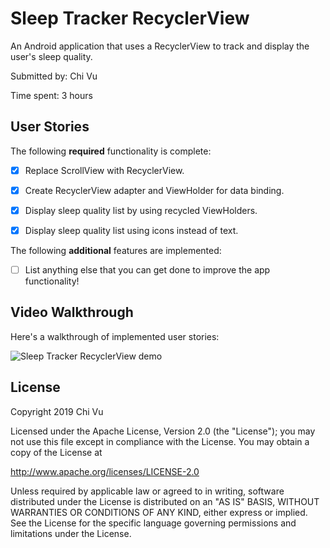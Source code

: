 # Sleep Tracker RecyclerView

An Android application that uses a RecyclerView to track and display the user's sleep quality.

Submitted by: Chi Vu

Time spent: 3 hours

## User Stories

The following **required** functionality is complete:

* [X] Replace ScrollView with RecyclerView.
* [X] Create RecyclerView adapter and ViewHolder for data binding.
* [X] Display sleep quality list by using recycled ViewHolders.
* [X] Display sleep quality list using icons instead of text.


The following **additional** features are implemented:

* [ ] List anything else that you can get done to improve the app functionality!

## Video Walkthrough 

Here's a walkthrough of implemented user stories:

<img src='SleepTrackerRVdemo.gif' title='Sleep Tracker RecyclerView animated demo' alt='Sleep Tracker RecyclerView demo' />


## License

Copyright 2019 Chi Vu

Licensed under the Apache License, Version 2.0 (the "License");
you may not use this file except in compliance with the License.
You may obtain a copy of the License at

http://www.apache.org/licenses/LICENSE-2.0

Unless required by applicable law or agreed to in writing, software
distributed under the License is distributed on an "AS IS" BASIS,
WITHOUT WARRANTIES OR CONDITIONS OF ANY KIND, either express or implied.
See the License for the specific language governing permissions and
limitations under the License.
